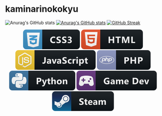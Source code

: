 # kaminarinokokyu
![Anurag's GitHub stats](https://github-readme-stats.vercel.app/api?username=kaminarinokoky&show_icons=true&theme=radical)
[![Anurag's GitHub stats](https://github-readme-stats.vercel.app/api?username=kaminarinokoky)](https://github.com/anuraghazra/github-readme-stats)
[![GitHub Streak](https://streak-stats.demolab.com?user=kaminarinokoky&theme=ambient-gradient)](https://git.io/streak-stats)
<p align="center">
  <img src="https://github.com/MikeCodesDotNET/ColoredBadges/raw/master/svg/dev/languages/css3.svg" alt="css3" style="max-width: 100%;">
  <img src="https://github.com/MikeCodesDotNET/ColoredBadges/raw/master/svg/dev/languages/html.svg" alt="html" style="max-width: 100%;">
  <img src="https://github.com/MikeCodesDotNET/ColoredBadges/raw/master/svg/dev/languages/js.svg" alt="js" style="max-width: 100%;">
  <img src="https://github.com/MikeCodesDotNET/ColoredBadges/raw/master/svg/dev/languages/php.svg" alt="php" style="max-width: 100%;">
  <img src="https://github.com/MikeCodesDotNET/ColoredBadges/raw/master/svg/dev/languages/python.svg" alt="python" style="max-width: 100%;">
  <img src="https://github.com/MikeCodesDotNET/ColoredBadges/raw/master/svg/dev/misc/gamedev.svg" alt="gamedev" style="max-width: 100%;">
  <img src="https://github.com/MikeCodesDotNET/ColoredBadges/raw/master/svg/social/steam.svg" herf="https://steamcommunity.com/id/kaminori_no_kokyu/" alt="https://steamcommunity.com/id/kaminori_no_kokyu" style="max-width: 100%;">
</p> 
